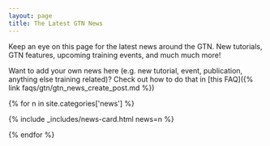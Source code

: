 ```yaml
---
layout: page
title: The Latest GTN News
---
```


Keep an eye on this page for the latest news around the GTN. New tutorials, GTN features, upcoming training events, and much much more!

Want to add your own news here (e.g. new tutorial, event, publication, anything else training related)? Check out how to do that in [this FAQ]({% link faqs/gtn/gtn_news_create_post.md %})

<div class="pathwaylist row">

{% for n in site.categories['news'] %}

{% include _includes/news-card.html news=n %}

{% endfor %}

</div>

